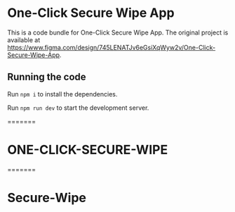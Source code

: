 # One-Click Secure Wipe App

This is a code bundle for One-Click Secure Wipe App. The original project is available at https://www.figma.com/design/745LENATJv6eGsiXqWyw2v/One-Click-Secure-Wipe-App.

## Running the code

Run `npm i` to install the dependencies.

Run `npm run dev` to start the development server.

=======

# ONE-CLICK-SECURE-WIPE

=======

# Secure-Wipe
